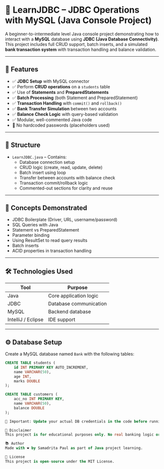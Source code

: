 # 💾 LearnJDBC – JDBC Operations with MySQL (Java Console Project)

A beginner-to-intermediate level Java console project demonstrating how to interact with a **MySQL** database using **JDBC (Java Database Connectivity)**. This project includes full CRUD support, batch inserts, and a simulated **bank transaction system** with transaction handling and balance validation.

---

## 🚀 Features

- ✅ **JDBC Setup** with MySQL connector
- ✅ Perform **CRUD operations** on a `students` table
- ✅ Use of **Statements** and **PreparedStatements**
- ✅ **Batch Processing** (both Statement and PreparedStatement)
- ✅ **Transaction Handling** with `commit()` and `rollback()`
- ✅ **Bank Transfer Simulation** between two accounts
- ✅ **Balance Check Logic** with query-based validation
- ✅ Modular, well-commented Java code
- 🔐 No hardcoded passwords (placeholders used)

---

## 📁 Structure

- `LearnJDBC.java` – Contains:
  - Database connection setup
  - CRUD logic (create, read, update, delete)
  - Batch insert using loop
  - Transfer between accounts with balance check
  - Transaction commit/rollback logic
  - Commented-out sections for clarity and reuse

---

## 🧠 Concepts Demonstrated

- JDBC Boilerplate (Driver, URL, username/password)
- SQL Queries with Java
- Statement vs PreparedStatement
- Parameter binding
- Using ResultSet to read query results
- Batch inserts
- ACID properties in transaction handling

---

## 🛠 Technologies Used

| Tool      | Purpose                      |
|-----------|------------------------------|
| Java      | Core application logic       |
| JDBC      | Database communication       |
| MySQL     | Backend database             |
| IntelliJ / Eclipse | IDE support          |

---

## ⚙️ Database Setup

Create a MySQL database named `Bank` with the following tables:

```sql
CREATE TABLE students (
    id INT PRIMARY KEY AUTO_INCREMENT,
    name VARCHAR(50),
    age INT,
    marks DOUBLE
);

CREATE TABLE customers (
    acc_no INT PRIMARY KEY,
    name VARCHAR(50),
    balance DOUBLE
);

🔐 Important: Update your actual DB credentials in the code before running locally. The password field uses "YOUR_DB_PASSWORD" as a placeholder and is safe for public repositories.

📌 Disclaimer
This project is for educational purposes only. No real banking logic or security features are implemented beyond JDBC concepts.

📚 Author
Made with ❤️ by Samadrita Paul as part of Java project learning.

📎 License
This project is open-source under the MIT License.
